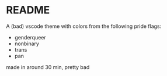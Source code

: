 # README
A (bad) vscode theme with colors from the following pride flags:
- genderqueer
- nonbinary
- trans
- pan  


made in around 30 min, pretty bad
